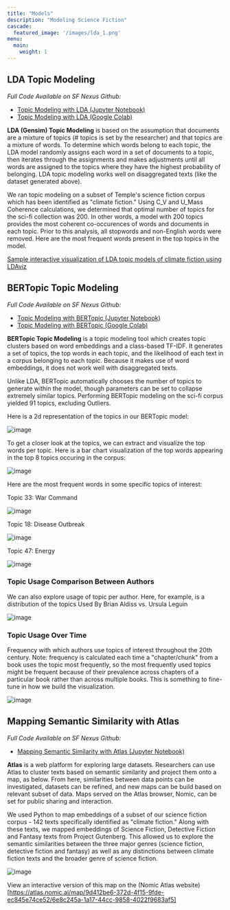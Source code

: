 ```yaml
---
title: "Models"
description: "Modeling Science Fiction"
cascade:
  featured_image: '/images/lda_1.png'
menu:
  main:
    weight: 1
---
```

## LDA Topic Modeling
*Full Code Available on SF Nexus Github:*
- [Topic Modeling with LDA (Jupyter Notebook)](https://github.com/SF-Nexus/extracted-features-notebooks/blob/main/notebooks/Analyzing_Extracted_Features/Topic%20Modeling%20with%20LDA%20(Jupyter%20Notebook).ipynb)
- [Topic Modeling with LDA (Google Colab)](https://github.com/SF-Nexus/extracted-features-notebooks/blob/main/notebooks/Analyzing_Extracted_Features/Topic_Modeling_with_LDA%20(Colab).ipynb)

**LDA (Gensim) Topic Modeling** is based on the assumption that documents are a mixture of topics (# topics is set by the researcher) and that topics are a mixture of words. To determine which words belong to each topic, the LDA model randomly assigns each word in a set of documents to a topic, then iterates through the assignments and makes adjustments until all words are assigned to the topics where they have the highest probability of belonging. LDA topic modeling works well on disaggregated texts (like the dataset generated above). 

We ran topic modeling on a subset of Temple's science fiction corpus which has been identified as "climate fiction." Using C_V and U_Mass Coherence calculations, we determined that optimal number of topics for the sci-fi collection was 200. In other words, a model with 200 topics provides the most coherent co-occurences of words and documents in each topic. Prior to this analysis, all stopwords and non-English words were removed. Here are the most frequent words present in the top topics in the model.

[Sample interactive visualization of LDA topic models of climate fiction using LDAviz](https://sf-nexus.github.io/ldaviz/)

## BERTopic Topic Modeling
*Full Code Available on SF Nexus Github:*
- [Topic Modeling with BERTopic (Jupyter Notebook)](https://github.com/SF-Nexus/extracted-features-notebooks/blob/main/notebooks/Analyzing_Extracted_Features/Topic%20Modeling%20with%20BERTopic%20(Jupyter%20Notebook).ipynb)
- [Topic Modeling with BERTopic (Google Colab)](https://github.com/SF-Nexus/extracted-features-notebooks/blob/main/notebooks/Analyzing_Extracted_Features/Topic_Modeling_with_BERTopic%20(Colab).ipynb)

**BERTopic Topic Modeling** is a topic modeling tool which creates topic clusters based on word embeddings and a class-based TF-IDF. It generates a set of topics, the top words in each topic, and the likelihood of each text in a corpus belonging to each topic. Because it makes use of word embeddings, it does not work well with disaggregated texts. 

Unlike LDA, BERTopic automatically chooses the number of topics to generate within the model, though parameters can be set to collapse extremely similar topics. Performing BERTopic modeling on the sci-fi corpus yielded 91 topics, excluding Outliers.

Here is a 2d representation of the topics in our BERTopic model:

![image](/images/bertopic_plot.png)

To get a closer look at the topics, we can extract and visualize the top words per topic. Here is a bar chart visualization of the top words appearing in the top 8 topics occuring in the corpus:

![image](/images/bertopic_topwords.png)

Here are the most frequent words in some specific topics of interest: 

Topic 33: War Command

![image](/images/BERTopic_War_Command_WordCloud.png)

Topic 18: Disease Outbreak

![image](/images/BERTopic_Epidemic_WordCloud.png)

Topic 47: Energy

![image](/images/BERTopic_Energy_WordCloud.png)

### Topic Usage Comparison Between Authors

We can also explore usage of topic per author. Here, for example, is a distribution of the topics Used By Brian Aldiss vs. Ursula Leguin

![image](/images/BERTopic_Topic_Use_Comparison_Between_Aldiss_Leguin.png)

### Topic Usage Over Time

Frequency with which authors use topics of interest throughout the 20th century. 
Note: frequency is calculated each time a "chapter/chunk" from a book uses the topic most frequently, so the most frequently used topics might be frequent because of their prevalence across chapters of a particular book rather than across multiple books. This is something to fine-tune in how we build the visualization.

![image](/images/BERTopic_Topic_Usage_over_Time.png)

## Mapping Semantic Similarity with Atlas
*Full Code Available on SF Nexus Github:*
- [Mapping Semantic Similarity with Atlas (Jupyter Notebook)](https://github.com/SF-Nexus/extracted-features-notebooks/blob/main/notebooks/Analyzing_Extracted_Features/Mapping%20Semantic%20Similarity%20with%20Atlas%20(Jupyter%20Notebook).ipynb)


**Atlas** is a web platform for exploring large datasets. Researchers can use Atlas to cluster texts based on semantic similarity and project them onto a map, as below. From here, similarities between data points can be investigated, datasets can be refined, and new maps can be build based on relevant subset of data. Maps served on the Atlas browser, Nomic, can be set for public sharing and interaction. 

We used Python to map embeddings of a subset of our science fiction corpus - 142 texts specifically identified as "climate fiction." Along with these texts, we mapped embeddings of Science Fiction, Detective Fiction and Fantasy texts from Project Gutenberg. This allowed us to explore the semantic similarities between the three major genres (science fiction, detective fiction and fantasy) as well as any distinctions between climate fiction texts and the broader genre of science fiction.

![image](/images/atlas-output.png)

View an interactive version of this map on the (Nomic Atlas website)[https://atlas.nomic.ai/map/9d412be6-372d-4f15-9fde-ec845e74ce52/6e8c245a-1a17-44cc-9858-4022f9683af5]

